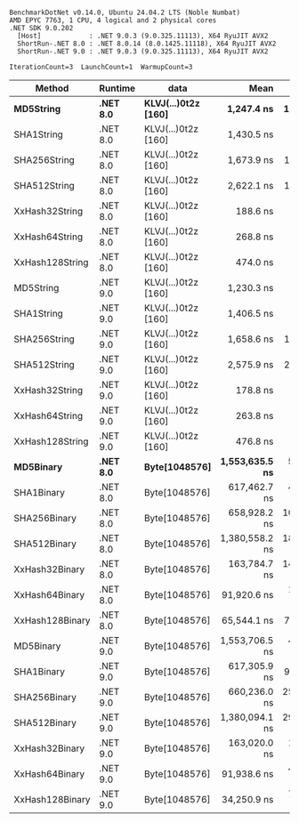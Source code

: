 ```

BenchmarkDotNet v0.14.0, Ubuntu 24.04.2 LTS (Noble Numbat)
AMD EPYC 7763, 1 CPU, 4 logical and 2 physical cores
.NET SDK 9.0.202
  [Host]            : .NET 9.0.3 (9.0.325.11113), X64 RyuJIT AVX2
  ShortRun-.NET 8.0 : .NET 8.0.14 (8.0.1425.11118), X64 RyuJIT AVX2
  ShortRun-.NET 9.0 : .NET 9.0.3 (9.0.325.11113), X64 RyuJIT AVX2

IterationCount=3  LaunchCount=1  WarmupCount=3  

```
| Method          | Runtime  | data                | Mean           | Error        | StdDev      | Min            | Max            | Gen0   | Allocated |
|---------------- |--------- |-------------------- |---------------:|-------------:|------------:|---------------:|---------------:|-------:|----------:|
| **MD5String**       | **.NET 8.0** | **KLVJ(...)0t2z [160]** |     **1,247.4 ns** |    **160.45 ns** |     **8.79 ns** |     **1,240.8 ns** |     **1,257.4 ns** | **0.0668** |    **1128 B** |
| SHA1String      | .NET 8.0 | KLVJ(...)0t2z [160] |     1,430.5 ns |     60.71 ns |     3.33 ns |     1,427.1 ns |     1,433.8 ns | 0.0839 |    1416 B |
| SHA256String    | .NET 8.0 | KLVJ(...)0t2z [160] |     1,673.9 ns |    153.65 ns |     8.42 ns |     1,668.3 ns |     1,683.6 ns | 0.1106 |    1856 B |
| SHA512String    | .NET 8.0 | KLVJ(...)0t2z [160] |     2,622.1 ns |    183.79 ns |    10.07 ns |     2,610.9 ns |     2,630.3 ns | 0.1907 |    3240 B |
| XxHash32String  | .NET 8.0 | KLVJ(...)0t2z [160] |       188.6 ns |      4.13 ns |     0.23 ns |       188.4 ns |       188.8 ns | 0.0348 |     584 B |
| XxHash64String  | .NET 8.0 | KLVJ(...)0t2z [160] |       268.8 ns |     42.35 ns |     2.32 ns |       266.1 ns |       270.3 ns | 0.0434 |     728 B |
| XxHash128String | .NET 8.0 | KLVJ(...)0t2z [160] |       474.0 ns |     43.49 ns |     2.38 ns |       471.4 ns |       476.0 ns | 0.0668 |    1128 B |
| MD5String       | .NET 9.0 | KLVJ(...)0t2z [160] |     1,230.3 ns |     81.83 ns |     4.49 ns |     1,225.5 ns |     1,234.4 ns | 0.0668 |    1128 B |
| SHA1String      | .NET 9.0 | KLVJ(...)0t2z [160] |     1,406.5 ns |     97.45 ns |     5.34 ns |     1,403.3 ns |     1,412.6 ns | 0.0839 |    1416 B |
| SHA256String    | .NET 9.0 | KLVJ(...)0t2z [160] |     1,658.6 ns |    183.82 ns |    10.08 ns |     1,649.3 ns |     1,669.3 ns | 0.1106 |    1856 B |
| SHA512String    | .NET 9.0 | KLVJ(...)0t2z [160] |     2,575.9 ns |    261.23 ns |    14.32 ns |     2,560.1 ns |     2,588.1 ns | 0.1907 |    3240 B |
| XxHash32String  | .NET 9.0 | KLVJ(...)0t2z [160] |       178.8 ns |     25.53 ns |     1.40 ns |       177.1 ns |       179.6 ns | 0.0348 |     584 B |
| XxHash64String  | .NET 9.0 | KLVJ(...)0t2z [160] |       263.8 ns |     30.06 ns |     1.65 ns |       262.1 ns |       265.4 ns | 0.0434 |     728 B |
| XxHash128String | .NET 9.0 | KLVJ(...)0t2z [160] |       476.8 ns |     33.85 ns |     1.86 ns |       475.3 ns |       478.8 ns | 0.0668 |    1128 B |
| **MD5Binary**       | **.NET 8.0** | **Byte[1048576]**       | **1,553,635.5 ns** |  **5,824.80 ns** |   **319.28 ns** | **1,553,362.4 ns** | **1,553,986.5 ns** |      **-** |      **41 B** |
| SHA1Binary      | .NET 8.0 | Byte[1048576]       |   617,462.7 ns |  4,118.90 ns |   225.77 ns |   617,215.9 ns |   617,658.9 ns |      - |      49 B |
| SHA256Binary    | .NET 8.0 | Byte[1048576]       |   658,928.2 ns | 10,384.83 ns |   569.23 ns |   658,526.7 ns |   659,579.6 ns |      - |      57 B |
| SHA512Binary    | .NET 8.0 | Byte[1048576]       | 1,380,558.2 ns | 18,368.63 ns | 1,006.85 ns | 1,379,552.9 ns | 1,381,566.6 ns |      - |      89 B |
| XxHash32Binary  | .NET 8.0 | Byte[1048576]       |   163,784.7 ns | 14,556.04 ns |   797.87 ns |   163,144.1 ns |   164,678.4 ns |      - |      32 B |
| XxHash64Binary  | .NET 8.0 | Byte[1048576]       |    91,920.6 ns |  1,121.19 ns |    61.46 ns |    91,880.3 ns |    91,991.3 ns |      - |      32 B |
| XxHash128Binary | .NET 8.0 | Byte[1048576]       |    65,544.1 ns |    730.23 ns |    40.03 ns |    65,498.4 ns |    65,573.2 ns |      - |      40 B |
| MD5Binary       | .NET 9.0 | Byte[1048576]       | 1,553,706.5 ns |  4,850.26 ns |   265.86 ns | 1,553,406.2 ns | 1,553,912.1 ns |      - |      41 B |
| SHA1Binary      | .NET 9.0 | Byte[1048576]       |   617,305.9 ns |    920.24 ns |    50.44 ns |   617,270.2 ns |   617,363.6 ns |      - |      49 B |
| SHA256Binary    | .NET 9.0 | Byte[1048576]       |   660,236.0 ns | 25,653.75 ns | 1,406.17 ns |   658,614.4 ns |   661,117.8 ns |      - |      57 B |
| SHA512Binary    | .NET 9.0 | Byte[1048576]       | 1,380,094.1 ns | 29,629.67 ns | 1,624.10 ns | 1,378,758.3 ns | 1,381,901.9 ns |      - |      89 B |
| XxHash32Binary  | .NET 9.0 | Byte[1048576]       |   163,020.0 ns |  1,343.74 ns |    73.65 ns |   162,945.2 ns |   163,092.4 ns |      - |      32 B |
| XxHash64Binary  | .NET 9.0 | Byte[1048576]       |    91,938.6 ns |  4,028.67 ns |   220.83 ns |    91,809.9 ns |    92,193.5 ns |      - |      32 B |
| XxHash128Binary | .NET 9.0 | Byte[1048576]       |    34,250.9 ns |  7,912.95 ns |   433.74 ns |    33,750.9 ns |    34,526.4 ns |      - |      40 B |
